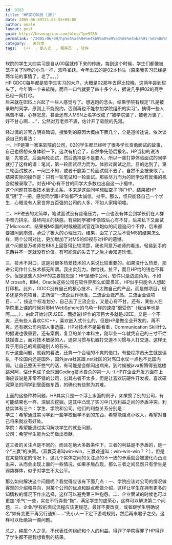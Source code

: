 ```yaml
---
id: 9785
title: 'HP实习风云 [原]'
date: 2005-06-09T21:05:55+00:00
author: omale
layout: post
guid: http://hezongjian.com/blog/?p=9785
permalink: '/2005/06/09/hp%e5%ae%9e%e4%b9%a0%e9%a3%8e%e4%ba%91-%e5%8e%9f/'
category:   未分类  
tags:   C++  , 嵌入式  , 程序员  , 软件
---
```

软院的学生大四实习是自从00届就传下来的传统，每到这个时候，学生们都像被笼子关了N年的小鸟一样，欢呼雀跃。今年出去的是02本科生（原来我实习已经是两年前的事情了，老了。。。）  
HP GDCC每年都是软学生实习的大户，大概是02那年去得比较晚，这两年尝到甜头了，今年第一个来软院，而且一口气就要了四十多个人，据说几乎把02的高手已经一网打尽。  
后来就在BBS上兴起了一些人感觉亏了。想逃跑的念头，结果学院有规定“凡是被录取的同学，原则上不能毁约，否则再也不能参加学院组织的实习”。搞得一些人痛苦不堪，心存怨念，甚至还有人MSN上名字改成了“被学院骗了，被老万骗了，好不甘心啊……”，公然对万老师不满，估计开了软院的先河。

经过偶的非官方明查暗调，搜集到的原因大概由下面几个，全是道听途说，依次谈谈自己的看法：  
一、HP是第一家来软院的公司，02的学生都已经听了很多学长奋勇面试的故事，自己也很想亲身体验一下，这次有机会了，自然争先恐后报名。HP当初的说法是：先笔试，后面两轮面试，然后选择是不是要人，所以一些打算体验面试的同学就打了这样的谱：笔试，第一轮面试尽力而为。体验过面试之后，目的达到了。第二轮面试放水，一问三不知，或者干脆第二轮面试就不去了，自然不会被录取了。结果实际的操作是：只有一轮笔试和一轮面试。那些尽力而为的同学没有反悔的机会就被录取了。对去HP心有不甘的同学大多数也出自这一小撮中。  
这个问题其实根技术毫无关系，本来是这些同学想钻空子“阴”HP，结果被HP反“阴”了一把。感觉同学跟HP谁都不太诚信，扯平。那么，怪只能怪自己一个学生，心眼没有人家世界五百强的公司的人多，不如人家精明喽。

二、HP进去的太简单，笔试面试没有丝毫压力，一点也没有体会到学长们在人群中奋力拼杀，最终闯关的快感。有些同学被HP录取后心有不甘，后来私下又面试了Microsoft，结果被MS面的时候被面试官连珠炮似的问题追问个不停，后来都要被问到崩溃，承受了极大的心理压力。结果，面完了之后不管MS的结果怎么样，两个公司对比，更加增加了对MS的仰视与对HP的遗憾。  
这个问题是万老师在BBS上回答得比较清楚，我也同意万老师的看法。轻易到手的东西并不一定就没有价值。有可能真的失去了之后才会知道珍惜。

三、技术不对口。这是对很多热爱技术的人来说比较重要的。如果没什么热爱，那进公司作什么技术都无所谓。我出卖劳力，你给钱，扯平，而且HP给的钱也不算少。但是这些人对HP的主要抱怨是：HP是硬件公司，软件只是边边角角，不如Microsoft，IBM，Oracle这些公司在软件界那么如雷贯耳，HP似乎只能令人想起打印机。此外，GDCC没有自己的核心技术，不太做自己的产品，而是做项目，很多还是外包项目，正所谓“一流企业作标准，二流企业做产品，三流企业做项目……”，按这个标准划分，自己去了三流企业，又是心有不甘。还有，某些人在学院里上课的时候对IBM WebSphere的乌龟一样的速度“很受伤”（我当年也是阿。。。。），由此开始讨厌J2EE，而据说HP作的项目大多就是J2EE。又是一个不爽，还有些人喜欢C/C++，喜欢嵌入式什么的，但是HP是做企业开发的，再不爽。还有据公司内部人事透露，HP对技术不是最看重，Communication Skill什么的据说也很重要，还有案例，复旦的某个本科生，刚毕业一年就凭自己的三寸不烂扶摇直上，而对技术敏感的人，通常习惯与机器打交道不习惯与人打交道，这样无异于用自己的鸡蛋碰别人的石头。  
对于这些问题，就我的看法，还算一个合理的不爽的借口。有些程序员天生就是偏执，不论国内还是国外，国外java社区跟.net社区的对骂口水仗一点也不比国内弱。让自己整天干憋气的活，有可能是会郁闷出病来。到时候被java折腾得去跳楼跳河阿，估计也成了全球因Coding技术自杀的第一人:-) HP在企业开发方面在上海应该说是非常不错的公司，出其右者不太多，但是让喜欢玩硬件开发板，喜欢研究算法的同学到里面做东西，的确也有些勉为其难。

上面的这些种种问题，HP其实只是一个浮上水面的例子，如果换了别的公司，有可能结果也一样。深层次挖掘，这其中凸现了实习中几方利益之间的矛盾冲突。利益实体有三个：学生、学院和公司。他们的利益关系分别是：  
学生：希望通过实习学到一些学校里学不到的东西，希望能赚点小收入，希望对自己将来就业有好处。  
学院：希望能通过实习解决学生的就业问题。  
公司：希望学生能为公司做出贡献。

这三者的关注点是不同的。而且在绝大多数条件下，三者的利益是不矛盾的，是一个“三赢”的决策。（双赢英语叫win-win，三赢难道叫：win-win-win？？），但是在某些特定的情况下，这几个实体之间的关注点的不一致的矛盾就会被激化而凸现出来，从而会出现上面的一些情况，如果矛盾凸现，那么三者之间显然只有学生是弱势群体，似乎对学生不太公平。

那么如何解决这个问题呢？我觉得应该有下面几点：一、学院应该对公司的情况做客观的介绍和导向，对某个公司的优点和缺点都做介绍，这样让学生在拥有更多的知情权的情况下作出选择，这样可以避免第三种抱怨。二、企业面试的时候也可以更加“杀气”一些，实在不行弄些“拖”，满足学生的虚荣心，这样可以解决第二个问题，三、企业/学校的面试流程应该更规范，最好不要改变，或者跟学生明确说名“如有变更不再另行通知……”先小人一下定下游戏规则，然后再来君子之交。这样可以杜绝第一类问题。

总之，纯属个人之见，不代表任何组织和个人的利益。得罪了学院得罪了HP得罪了学生都不是我想看到的结果。